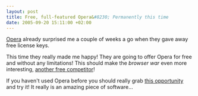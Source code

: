 ```yaml
--- 
layout: post
title: Free, full-featured Opera&#8230; Permanently this time
date: 2005-09-20 15:11:00 +02:00
---
```

[Opera](http://www.opera.com) already surprised me a couple of weeks a go when they gave away free license keys.

This time they really made me happy! They are going to offer Opera for free and without any limitations! This should make the *browser war* even more interesting, [another free competitor](http://www.getfirefox.com)!

If you haven't used Opera before you should really grab [this opportunity](http://www.opera.com/free/) and try it! It really is an amazing piece of software...
